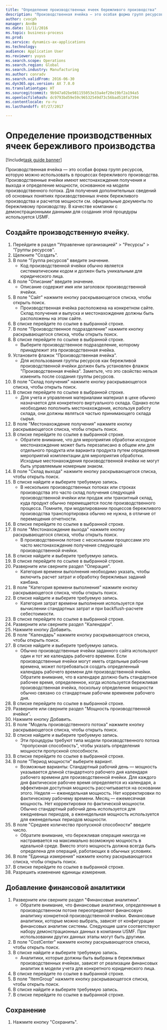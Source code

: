 ```yaml
--- 
title: "Определение производственных ячеек бережливого производства"
description: "Производственная ячейка — это особая форма групп ресурсов, которую можно использовать в процессах бережливого производства."
author: cvocph
manager: AnnBe
ms.date: 11/11/2016
ms.topic: business-process
ms.prod: 
ms.service: dynamics-ax-applications
ms.technology: 
audience: Application User
ms.reviewer: yuyus
ms.search.scope: Operations
ms.search.region: Global
ms.search.industry: Manufacturing
ms.author: conradv
ms.search.validFrom: 2016-06-30
ms.dyn365.ops.version: AX 7.0.0
ms.translationtype: HT
ms.sourcegitcommit: 9b947a02be981155053e33a4ef20e19bf2a194a5
ms.openlocfilehash: dc9793bd59e59c96532549d73c56bad518fa7394
ms.contentlocale: ru-ru
ms.lasthandoff: 07/27/2017

---
```

# <a name="define-lean-manufacturing-work-cells"></a>Определение производственных ячеек бережливого производства

[!include[task guide banner](../../includes/task-guide-banner.md)]

Производственная ячейка — это особая форма групп ресурсов, которую можно использовать в процессах бережливого производства. Производственные ячейки имеют местонахождения получения и выхода и определение мощности, основанное на модели производственного потока. Для получения дополнительных сведений об основных понятиях производственных ячеек бережливого производства и расчетов мощности см. официальные документы по бережливому производству. В качестве компании с демонстрационными данными для создания этой процедуры используется USMF.


## <a name="create-a-work-cell"></a>Создайте производственную ячейку. 
1. Перейдите в раздел "Управление организацией" > "Ресурсы" > "Группы ресурсов".
2. Щелкните "Создать".
3. В поле "Группа ресурсов" введите значение.
    * Код производственной ячейки обычно является систематическим кодом и должен быть уникальным для юридического лица.  
4. В поле "Описание" введите значение.
    * Описание содержит имя или заголовок производственной ячейки.  
5. В поле "Сайт" нажмите кнопку раскрывающегося списка, чтобы открыть поиск.
    * Производственная ячейка расположена на конкретном сайте. Склад получения и выпуска и местонахождение должны быть расположены на этом сайте.  
6. В списке перейдите по ссылке в выбранной строке.
7. В поле "Производственное подразделение" нажмите кнопку раскрывающегося списка, чтобы открыть поиск.
8. В списке перейдите по ссылке в выбранной строке.
    * Выберите производственное подразделение, которому принадлежит эта производственная ячейка.  
9. Установите флажок "Производственная ячейка".
    * Для использования группы ресурсов как бережливой производственной ячейки должен быть установлен флажок "Производственная ячейка".  Заметьте, что это свойство нельзя изменить после создания группы ресурсов.  
10. В поле "Склад получения" нажмите кнопку раскрывающегося списка, чтобы открыть поиск.
11. В списке перейдите по ссылке в выбранной строке.
    * Для учета и управления материалами материал в цехе обычно назначается для конкретного виртуального склада. Однако если необходимо пополнить местонахождения, используя работу склада, они должны являться частью принимающего склада сырья.  
12. В поле "Местонахождение получения" нажмите кнопку раскрывающегося списка, чтобы открыть поиск.
13. В списке перейдите по ссылке в выбранной строке.
    * Обратите внимание, что для мероприятия обработки исходное местонахождение может быть перезаписано в общем или для отдельного продукта или варианта продукта путем определения мероприятий комплектации для мероприятия обработки. Исходные местонахождения производственной ячейки не могут быть управляемым номерным знаком.  
14. В поле "Склад выхода" нажмите кнопку раскрывающегося списка, чтобы открыть поиск.
15. В списке найдите и выберите требуемую запись.
    * В нескольких производственных потоках или строках производства это часто склад получения следующей производственной ячейки или продаж или транзитный склад, куда продукт обычно перемещается после производственного процесса. Помните, при моделировании процессов бережливого производства транспортировка обычно не нужна, в отличие от перемещения отчетности.  
16. В списке перейдите по ссылке в выбранной строке.
17. В поле "Местонахождение выхода" нажмите кнопку раскрывающегося списка, чтобы открыть поиск.
    * В производственном потоке с несколькими процессами это часто местонахождение получения следующей производственной ячейки.  
18. В списке найдите и выберите требуемую запись.
19. В списке перейдите по ссылке в выбранной строке.
20. Разверните или сверните раздел "Операция".
    * Категория времени выполнения необходимо указать, чтобы включить расчет затрат и обработку бережливых заданий канбана.  
21. В поле "Категория времени выполнения" нажмите кнопку раскрывающегося списка, чтобы открыть поиск.
22. В списке найдите и выберите требуемую запись.
    * Категория затрат времени выполнения используется при вычислении стандартных затрат и при backflush-расчете себестоимости.  
23. В списке перейдите по ссылке в выбранной строке.
24. Разверните или сверните раздел "Календари".
25. Нажмите кнопку Добавить.
26. В поле "Календарь" нажмите кнопку раскрывающегося списка, чтобы открыть поиск.
27. В списке найдите и выберите требуемую запись.
    * Обычно производственные ячейки заданного сайта используют один и тот же календарь рабочего времени. Если производственные ячейки могут иметь отдельные рабочие времена, может потребоваться создать определенный календарь рабочего времени для производственной ячейки. Обратите внимание, что в календаре должно быть стандартное рабочее время, определенное, когда используется бережливая производственная ячейка, поскольку определение мощности обычно связано со стандартным рабочим временем рабочего дня.  
28. В списке перейдите по ссылке в выбранной строке.
29. Разверните или сверните раздел "Мощность производственной ячейки".
30. Нажмите кнопку Добавить.
31. В поле "Модель производственного потока" нажмите кнопку раскрывающегося списка, чтобы открыть поиск.
32. В списке найдите и выберите требуемую запись.
    * Эти процедуры требуют типа модели производственного потока "пропускная способность", чтобы указать определения мощности пропускной способности.  
33. В списке перейдите по ссылке в выбранной строке.
34. В поле "Период мощности" выберите вариант.
    * Возможные варианты:   Стандартный рабочий день — мощность указывается длиной стандартного рабочего дня календаря рабочего времени для производственной ячейки. Для каждого дня фактическое рабочее время определяется из календаря, а эффективная доступная мощность рассчитывается на основании этого.   Неделя — еженедельная мощность. Нет корректировки по фактическому рабочему времени.   Месяц — ежемесячная мощность. Нет корректировки по фактической мощности.   Обычно стандартный рабочий день используется для ежедневных периодов, а еженедельная мощность используется для еженедельных периодов мощности.  
35. В поле "Среднее количество пропускной способности" введите число.
    * Обратите внимание, что бережливая операция никогда не настраивается на максимально возможную мощность в идеальной среде. Вместо этого мощность должна всегда быть определена для операций, работающих в обычных условиях.  
36. В поле "Единица измерения" нажмите кнопку раскрывающегося списка, чтобы открыть поиск.
37. В списке перейдите по ссылке в выбранной строке.
38. Разрешить изменение единицы измерения.

## <a name="add-a-financial-dimension"></a>Добавление финансовой аналитики
1. Разверните или сверните раздел "Финансовые аналитики".
    * Обратите внимание, что финансовые аналитики, определенные в производственном потоке переопределяют финансовую аналитику конкретной производственной ячейки.    Финансовые аналитики, которые можно выбрать, зависят от конфигурации финансовых аналитик системы. Следующие шаги соответствуют набору демонстрационных данных в компании USMF. При использовании других данных этапы могут быть другими.  
2. В поле "CostCenter" нажмите кнопку раскрывающегося списка, чтобы открыть поиск.
3. В списке найдите и выберите требуемую запись.
    * Аналитики, которые должны быть выбраны в бережливых производственных ячейках, зависят от реализации финансовых аналитик в модели учета для конкретного юридического лица.  
4. В списке перейдите по ссылке в выбранной строке.
5. В поле "ItemGroup" нажмите кнопку раскрывающегося списка, чтобы открыть поиск.
6. В списке найдите и выберите требуемую запись.
7. В списке перейдите по ссылке в выбранной строке.

## <a name="save"></a>Сохранение
1. Нажмите кнопку "Сохранить".


